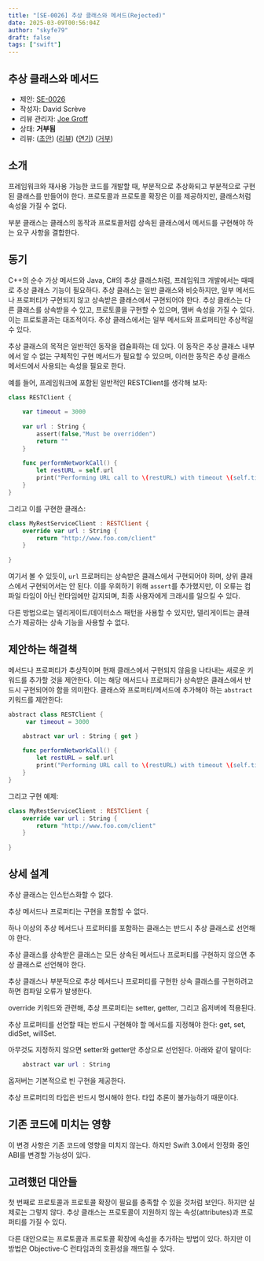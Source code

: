 ```yaml
---
title: "[SE-0026] 추상 클래스와 메서드(Rejected)"
date: 2025-03-09T00:56:04Z
author: "skyfe79"
draft: false
tags: ["swift"]
---
```


## 추상 클래스와 메서드

* 제안: [SE-0026](0026-abstract-classes-and-methods.md)
* 작성자: David Scrève
* 리뷰 관리자: [Joe Groff](https://github.com/jckarter/)
* 상태: **거부됨**
* 리뷰: ([초안](https://forums.swift.org/t/proposal-draff-abstract-classes-and-methods/965)) ([리뷰](https://forums.swift.org/t/review-se-0026-abstract-classes-and-methods/1580)) ([연기](https://forums.swift.org/t/deferred-se-0026-abstract-classes-and-methods/1705)) ([거부](https://forums.swift.org/t/returning-or-rejecting-all-the-deferred-evolution-proposals/60724))


## 소개

프레임워크와 재사용 가능한 코드를 개발할 때, 부분적으로 추상화되고 부분적으로 구현된 클래스를 만들어야 한다. 프로토콜과 프로토콜 확장은 이를 제공하지만, 클래스처럼 속성을 가질 수 없다. 

부분 클래스는 클래스의 동작과 프로토콜처럼 상속된 클래스에서 메서드를 구현해야 하는 요구 사항을 결합한다.


## 동기

C++의 순수 가상 메서드와 Java, C#의 추상 클래스처럼, 프레임워크 개발에서는 때때로 추상 클래스 기능이 필요하다. 추상 클래스는 일반 클래스와 비슷하지만, 일부 메서드나 프로퍼티가 구현되지 않고 상속받은 클래스에서 구현되어야 한다. 추상 클래스는 다른 클래스를 상속받을 수 있고, 프로토콜을 구현할 수 있으며, 멤버 속성을 가질 수 있다. 이는 프로토콜과는 대조적이다. 추상 클래스에서는 일부 메서드와 프로퍼티만 추상적일 수 있다.

추상 클래스의 목적은 일반적인 동작을 캡슐화하는 데 있다. 이 동작은 추상 클래스 내부에서 알 수 없는 구체적인 구현 메서드가 필요할 수 있으며, 이러한 동작은 추상 클래스 메서드에서 사용되는 속성을 필요로 한다.

예를 들어, 프레임워크에 포함된 일반적인 RESTClient를 생각해 보자:

```swift
class RESTClient {
    
    var timeout = 3000
    
    var url : String {
        assert(false,"Must be overridden")
        return ""
    }
    
    func performNetworkCall() {
        let restURL = self.url
        print("Performing URL call to \(restURL) with timeout \(self.timeout)")
    }
}
```

그리고 이를 구현한 클래스:

```swift
class MyRestServiceClient : RESTClient {
    override var url : String {
        return "http://www.foo.com/client"
    }
    
}
```

여기서 볼 수 있듯이, `url` 프로퍼티는 상속받은 클래스에서 구현되어야 하며, 상위 클래스에서 구현되어서는 안 된다. 이를 우회하기 위해 `assert`를 추가했지만, 이 오류는 컴파일 타임이 아닌 런타임에만 감지되며, 최종 사용자에게 크래시를 일으킬 수 있다.

다른 방법으로는 델리게이트/데이터소스 패턴을 사용할 수 있지만, 델리게이트는 클래스가 제공하는 상속 기능을 사용할 수 없다.


## 제안하는 해결책

메서드나 프로퍼티가 추상적이며 현재 클래스에서 구현되지 않음을 나타내는 새로운 키워드를 추가할 것을 제안한다. 이는 해당 메서드나 프로퍼티가 상속받은 클래스에서 반드시 구현되어야 함을 의미한다. 클래스와 프로퍼티/메서드에 추가해야 하는 `abstract` 키워드를 제안한다:

```swift
abstract class RESTClient {    
     var timeout = 3000

    abstract var url : String { get }
    
    func performNetworkCall() {
        let restURL = self.url
        print("Performing URL call to \(restURL) with timeout \(self.timeout)")
    }
}
```

그리고 구현 예제:

```swift
class MyRestServiceClient : RESTClient {
    override var url : String {
        return "http://www.foo.com/client"
    }
    
}
```


## 상세 설계

추상 클래스는 인스턴스화할 수 없다.

추상 메서드나 프로퍼티는 구현을 포함할 수 없다.

하나 이상의 추상 메서드나 프로퍼티를 포함하는 클래스는 반드시 추상 클래스로 선언해야 한다.

추상 클래스를 상속받은 클래스는 모든 상속된 메서드나 프로퍼티를 구현하지 않으면 추상 클래스로 선언해야 한다.

추상 클래스나 부분적으로 추상 메서드나 프로퍼티를 구현한 상속 클래스를 구현하려고 하면 컴파일 오류가 발생한다.

override 키워드와 관련해, 추상 프로퍼티는 setter, getter, 그리고 옵저버에 적용된다.

추상 프로퍼티를 선언할 때는 반드시 구현해야 할 메서드를 지정해야 한다: get, set, didSet, willSet.

아무것도 지정하지 않으면 setter와 getter만 추상으로 선언된다. 아래와 같이 말이다:

```swift
    abstract var url : String
```

옵저버는 기본적으로 빈 구현을 제공한다.

추상 프로퍼티의 타입은 반드시 명시해야 한다. 타입 추론이 불가능하기 때문이다.


## 기존 코드에 미치는 영향

이 변경 사항은 기존 코드에 영향을 미치지 않는다. 하지만 Swift 3.0에서 안정화 중인 ABI를 변경할 가능성이 있다.


## 고려했던 대안들

첫 번째로 프로토콜과 프로토콜 확장이 필요를 충족할 수 있을 것처럼 보인다. 하지만 실제로는 그렇지 않다. 추상 클래스는 프로토콜이 지원하지 않는 속성(attributes)과 프로퍼티를 가질 수 있다.

다른 대안으로는 프로토콜과 프로토콜 확장에 속성을 추가하는 방법이 있다. 하지만 이 방법은 Objective-C 런타임과의 호환성을 깨뜨릴 수 있다.




